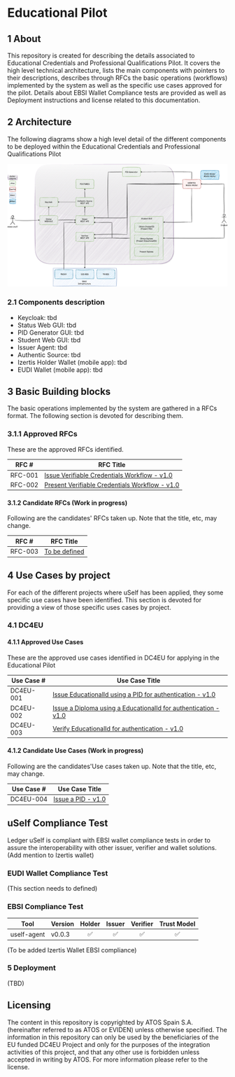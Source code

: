 # Educational Pilot

## 1 About

This repository is created for describing the details associated to Educational Credentials and Professional Qualifications Pilot.
It covers the high level technical architecture, lists the main components with pointers to their descriptions, describes through RFCs the basic operations (workflows) implemented by the system as well as the specific use cases approved for the pilot. Details about EBSI Wallet Compliance tests are provided as well as Deployment instructions and license related to this documentation.

## 2 Architecture

The following diagrams show a high level detail of the different components to be deployed within the Educational Credentials and Professional Qualifications Pilot

![image](docs/images/Architecture.png)

### 2.1 Components description

- Keycloak: tbd
- Status Web GUI: tbd
- PID Generator GUI: tbd
- Student Web GUI: tbd
- Issuer Agent: tbd
- Authentic Source: tbd
- Izertis Holder Wallet (mobile app): tbd
- EUDI Wallet (mobile app): tbd

## 3 Basic Building blocks

The basic operations implemented by the system are gathered in a RFCs format. The following section is devoted for describing them.

### 3.1.1 Approved RFCs

These are the approved RFCs identified. 

| **RFC #** | **RFC Title**                                                                                                |
| --------- | ------------------------------------------------------------------------------------------------------------ |
| RFC-001   | [Issue Verifiable Credentials Workflow - v1.0](docs/rfc001-issue-verifiable-credential.md)                   |
| RFC-002   | [Present Verifiable Credentials Workflow - v1.0](docs/rfc002-present-verifiable-credential.md)               |

#### 3.1.2 Candidate RFCs (Work in progress)

Following are the candidates' RFCs taken up. Note that the title, etc, may change.

| **RFC #** | **RFC Title**                                                                               |
| --------- | ------------------------------------------------------------------------------------------- |
| RFC-003   | [To be defined](docs/rfc003-to-be-defined.md) |


## 4 Use Cases by project

For each of the different projects where uSelf has been applied, they some specific use cases have been identified. This section is devoted for providing a view of those specific uses cases by project.

### 4.1 DC4EU

#### 4.1.1 Approved Use Cases

These are the approved use cases identified in DC4EU for applying in the Educational Pilot

| **Use Case #** | **Use Case Title**                                                                                           |
| -------------- | ------------------------------------------------------------------------------------------------------------ |
| DC4EU-001      | [Issue EducationalId using a PID for authentication - v1.0](docs/dc4eu/dc4eu-001-issue-eudcationalId.md)     |
| DC4EU-002      | [Issue a Diploma using a EducationalId for authentication - v1.0](docs/dc4eu/dc4eu-002-issue-diploma.md)        |
| DC4EU-003      | [Verify EducationalId for authentication - v1.0](docs/dc4eu/dc4eu-003-verify-diploma.md)                  |

#### 4.1.2 Candidate Use Cases (Work in progress)

Following are the candidates'Use cases taken up. Note that the title, etc, may change.

| **Use Case #** | **Use Case Title**                                                                                           |
| -------------- | ------------------------------------------------------------------------------------------------------------ |
| DC4EU-004      | [Issue a PID - v1.0](docs/dc4eu/dc4eu-004-issue-pid.md)                                                      |





## uSelf Compliance Test

Ledger uSelf is compliant with EBSI wallet compliance tests in order to assure the interoperability with other issuer, verifier and wallet solutions.
(Add mention to Izertis wallet)
### EUDI Wallet Compliance Test
(This section needs to defined)
### EBSI Compliance Test

| Tool |Version | Holder | Issuer | Verifier | Trust Model |
| --------------------- | -------------------------------------------------------------------------------------------------------------------------------------------------------                   | :----: | :----: | :------:|:------: |
| uself-agent            | v0.0.3 |   ✅   |   ✅    |  ✅     |  ✅     |
(To be added Izertis Wallet EBSI compliance)

### 5 Deployment
(TBD)

## Licensing

The content in this repository is copyrighted by ATOS Spain S.A. (hereinafter referred to as ATOS or EVIDEN) unless otherwise specified. The information in this repository can only be used by the beneficiaries of the EU funded DC4EU Project and only for the purposes of the integration activities of this project, and that any other use is forbidden unless accepted in writing by ATOS. For more information please refer to the
license.
